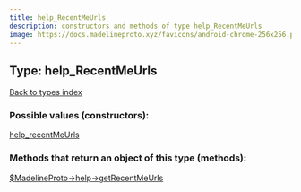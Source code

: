 ```yaml
---
title: help_RecentMeUrls
description: constructors and methods of type help_RecentMeUrls
image: https://docs.madelineproto.xyz/favicons/android-chrome-256x256.png
---
```

## Type: help\_RecentMeUrls  
[Back to types index](index.md)



### Possible values (constructors):

[help\_recentMeUrls](../constructors/help_recentMeUrls.md)  



### Methods that return an object of this type (methods):

[$MadelineProto->help->getRecentMeUrls](../methods/help_getRecentMeUrls.md)  



